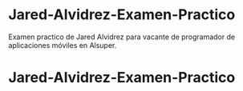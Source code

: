 # Jared-Alvidrez-Examen-Practico
Examen practico de Jared Alvidrez para vacante de programador de aplicaciones móviles en Alsuper. 
# Jared-Alvidrez-Examen-Practico
